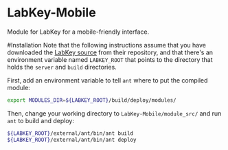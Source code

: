 # LabKey-Mobile
Module for LabKey for a mobile-friendly interface.

#Installation
Note that the following instructions assume that you have downloaded the [LabKey source](https://www.labkey.org/wiki/home/Documentation/page.view?name=sourceCode) from their repository, and that there's an environment variable named `LABKEY_ROOT` that points to the directory that holds the `server` and `build` directories.

First, add an environment variable to tell `ant` where to put the compiled module:
````bash
export MODULES_DIR=${LABKEY_ROOT}/build/deploy/modules/
````

Then, change your working directory to `LabKey-Mobile/module_src/` and run `ant` to build and deploy:
````bash
${LABKEY_ROOT}/external/ant/bin/ant build
${LABKEY_ROOT}/external/ant/bin/ant deploy
````
